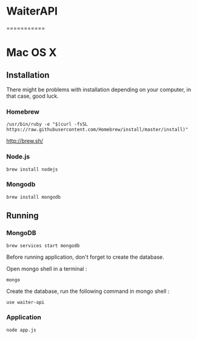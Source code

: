 # WaiterAPI
===========

# Mac OS X

## Installation

There might be problems with installation depending on your computer, in that case, good luck.

### Homebrew

```/usr/bin/ruby -e "$(curl -fsSL https://raw.githubusercontent.com/Homebrew/install/master/install)"```

http://brew.sh/

### Node.js

```brew install nodejs```

### Mongodb

```brew install mongodb```

## Running

### MongoDB

```brew services start mongodb```

Before running application, don't forget to create the database.

Open mongo shell in a terminal :

```mongo```

Create the database, run the following command in mongo shell :

```use waiter-api```

### Application

```node app.js```
